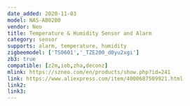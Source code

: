 ```yaml
---
date_added: 2020-11-03
model: NAS-AB02B0
vendor: Neo 
title: Temperature & Humidity Sensor and Alarm
category: sensor
supports: alarm, temperature, humidity
zigbeemodel: ['TS0601','_TZE200_d0yu2xgi']
zb3: true
compatible: [z2m,iob,zha,deconz]
mlink: https://szneo.com/en/products/show.php?id=241
link: https://www.aliexpress.com/item/4000687509921.html
link2: 
link3: 
---
```

